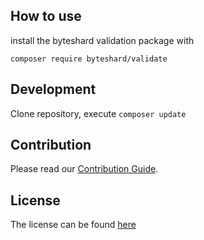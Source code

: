 ## How to use

install the byteshard validation package with

`composer require byteshard/validate`

## Development

Clone repository, execute `composer update`

## Contribution

Please read our [Contribution Guide](CONTRIBUTE.md).

## License

The license can be found [here](LICENSE)